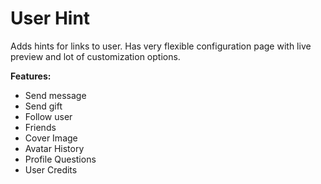 User Hint
====

Adds hints for links to user. Has very flexible configuration page with live preview and lot of customization options.

**Features:**

* Send message
* Send gift
* Follow user
* Friends
* Cover Image
* Avatar History
* Profile Questions
* User Credits
